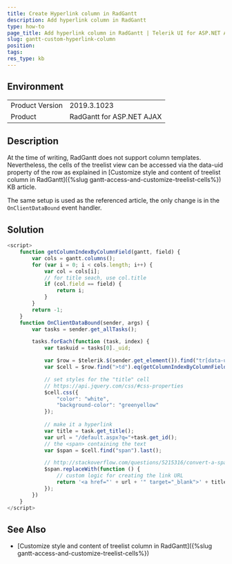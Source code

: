 ```yaml
---
title: Create Hyperlink column in RadGantt
description: Add hyperlink column in RadGantt
type: how-to
page_title: Add hyperlink column in RadGantt | Telerik UI for ASP.NET AJAX
slug: gantt-custom-hyperlink-column
position: 
tags: 
res_type: kb
---
```


## Environment
<table>
	<tbody>
		<tr>
			<td>Product Version</td>
			<td>2019.3.1023</td>
		</tr>
		<tr>
			<td>Product</td>
			<td>RadGantt for ASP.NET AJAX</td>
		</tr>
	</tbody>
</table>


## Description

At the time of writing, RadGantt does not support column templates. Nevertheless, the cells of the treelist view can be accessed via the data-uid property of the row as explained in [Customize style and content of treelist column in RadGantt]({%slug gantt-access-and-customize-treelist-cells%}) KB article.

The same setup is used as the referenced article, the only change is in the `OnClientDataBound` event handler.


## Solution

````JavaScript
<script>
    function getColumnIndexByColumnField(gantt, field) {
        var cols = gantt.columns();
        for (var i = 0; i < cols.length; i++) {
            var col = cols[i];
            // for title seach, use col.title
            if (col.field == field) {
                return i;
            }
        }
        return -1;
    }
    function OnClientDataBound(sender, args) {
        var tasks = sender.get_allTasks();

        tasks.forEach(function (task, index) {
            var taskuid = tasks[0]._uid;

            var $row = $telerik.$(sender.get_element()).find("tr[data-uid=" + taskuid + "]");
            var $cell = $row.find(">td").eq(getColumnIndexByColumnField(sender, "title"));

            // set styles for the "title" cell
            // https://api.jquery.com/css/#css-properties
            $cell.css({
                "color": "white",
                "background-color": "greenyellow"
            });
            
            // make it a hyperlink
            var title = task.get_title();
            var url = "/default.aspx?q="+task.get_id();
            // the <span> containing the text
            var $span = $cell.find("span").last();

            // http://stackoverflow.com/questions/5215316/convert-a-spans-text-into-a-hyperlink
            $span.replaceWith(function () {
                // custom logic for creating the link URL
                return '<a href="' + url + '" target="_blank">' + title + '</a>';
            });
        })
    }
</script>
````

## See Also

* [Customize style and content of treelist column in RadGantt]({%slug gantt-access-and-customize-treelist-cells%})

 